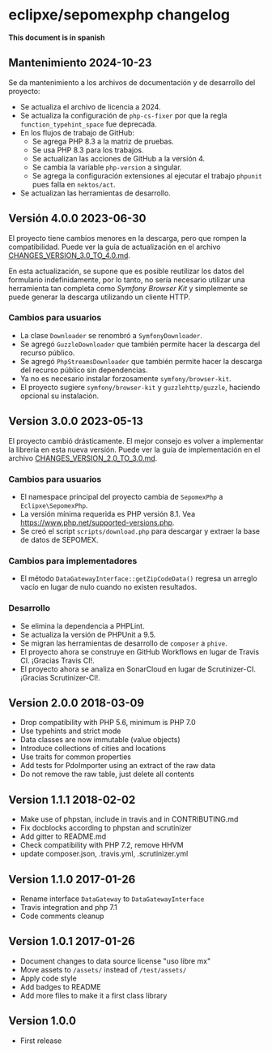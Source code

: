 # eclipxe/sepomexphp changelog

**This document is in spanish**

## Mantenimiento 2024-10-23

Se da mantenimiento a los archivos de documentación y de desarrollo del proyecto:

- Se actualiza el archivo de licencia a 2024.
- Se actualiza la configuración de `php-cs-fixer` por que la regla `function_typehint_space` fue deprecada.
- En los flujos de trabajo de GitHub:
  - Se agrega PHP 8.3 a la matriz de pruebas.
  - Se usa PHP 8.3 para los trabajos.
  - Se actualizan las acciones de GitHub a la versión 4.
  - Se cambia la variable `php-version` a singular.
  - Se agrega la configuración extensiones al ejecutar el trabajo `phpunit` pues falla en `nektos/act`.
- Se actualizan las herramientas de desarrollo.

## Versión 4.0.0 2023-06-30

El proyecto tiene cambios menores en la descarga, pero que rompen la compatibilidad.
Puede ver la guía de actualización en el archivo [CHANGES_VERSION_3.0_TO_4.0.md](CHANGES_VERSION_3.0_TO_4.0.md).

En esta actualización, se supone que es posible reutilizar los datos del formulario indefinidamente, por lo tanto,
no sería necesario utilizar una herramienta tan completa como *Symfony Browser Kit* y simplemente se puede generar
la descarga utilizando un cliente HTTP.

### Cambios para usuarios

- La clase `Downloader` se renombró a `SymfonyDownloader`.
- Se agregó `GuzzleDownloader` que también permite hacer la descarga del recurso público.
- Se agregó `PhpStreamsDownloader` que también permite hacer la descarga del recurso público sin dependencias.
- Ya no es necesario instalar forzosamente `symfony/browser-kit`.
- El proyecto sugiere `symfony/browser-kit` y `guzzlehttp/guzzle`, haciendo opcional su instalación.

## Version 3.0.0 2023-05-13

El proyecto cambió drásticamente. El mejor consejo es volver a implementar la librería en esta nueva versión.
Puede ver la guía de implementación en el archivo [CHANGES_VERSION_2.0_TO_3.0.md](CHANGES_VERSION_2.0_TO_3.0.md).

### Cambios para usuarios

- El namespace principal del proyecto cambia de `SepomexPhp` a `Eclipxe\SepomexPhp`.
- La versión mínima requerida es PHP versión 8.1. Vea <https://www.php.net/supported-versions.php>.
- Se creó el script `scripts/download.php` para descargar y extraer la base de datos de SEPOMEX.

### Cambios para implementadores

- El método `DataGatewayInterface::getZipCodeData()` regresa un arreglo vacío en lugar de nulo cuando no existen resultados.

### Desarrollo

- Se elimina la dependencia a PHPLint.
- Se actualiza la versión de PHPUnit a 9.5.
- Se migran las herramientas de desarrollo de `composer` a `phive`.
- El proyecto ahora se construye en GitHub Workflows en lugar de Travis CI. ¡Gracias Travis CI!.
- El proyecto ahora se analiza en SonarCloud en lugar de Scrutinizer-CI. ¡Gracias Scrutinizer-CI!.

## Version 2.0.0 2018-03-09

- Drop compatibility with PHP 5.6, minimum is PHP 7.0
- Use typehints and strict mode
- Data classes are now immutable (value objects)
- Introduce collections of cities and locations
- Use traits for common properties
- Add tests for PdoImporter using an extract of the raw data
- Do not remove the raw table, just delete all contents

## Version 1.1.1 2018-02-02

- Make use of phpstan, include in travis and in CONTRIBUTING.md
- Fix docblocks according to phpstan and scrutinizer
- Add gitter to README.md
- Check compatibility with PHP 7.2, remove HHVM
- update composer.json, .travis.yml, .scrutinizer.yml

## Version 1.1.0 2017-01-26

- Rename interface `DataGateway` to `DataGatewayInterface`
- Travis integration and php 7.1
- Code comments cleanup

## Version 1.0.1 2017-01-26

- Document changes to data source license "uso libre mx"
- Move assets to `/assets/` instead of `/test/assets/`
- Apply code style
- Add badges to README
- Add more files to make it a first class library

## Version 1.0.0

- First release
